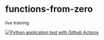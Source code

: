 # functions-from-zero
live training

[![Python application test with Github Actions](https://github.com/vincenzosilvio/functions-from-zero/actions/workflows/main.yml/badge.svg)](https://github.com/vincenzosilvio/functions-from-zero/actions/workflows/main.yml)
